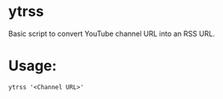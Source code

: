 # ytrss
Basic script to convert YouTube channel URL into an RSS URL.
# Usage:
```
ytrss '<Channel URL>'
```

